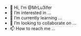- 👋 Hi, I’m @MrLu3ifer
- 👀 I’m interested in ...
- 🌱 I’m currently learning ...
- 💞️ I’m looking to collaborate on ...
- 📫 How to reach me ...

<!---
MrLu3ifer/MrLu3ifer is a ✨ special ✨ repository because its `README.md` (this file) appears on your GitHub profile.
You can click the Preview link to take a look at your changes.
--->
